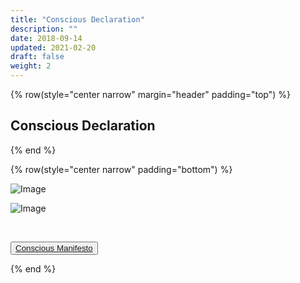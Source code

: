```yaml
---
title: "Conscious Declaration"
description: ""
date: 2018-09-14
updated: 2021-02-20
draft: false
weight: 2
---
```


<div class="container mx-auto">


<!-- section 2 (co-found) -->


{% row(style="center narrow" margin="header" padding="top") %}

## Conscious Declaration

{% end %}


{% row(style="center narrow" padding="bottom") %}

![Image](img/declaration.png#xl#mx-auto)

![Image](img/declaration.png#xl#mx-auto)

<br>

<button>[Conscious Manifesto](/manifesto/)</button>

{% end %}

</div>


